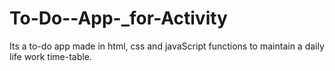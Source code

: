 # To-Do--App-_for-Activity
Its a to-do app made in html, css and javaScript functions to maintain a daily life work time-table.
